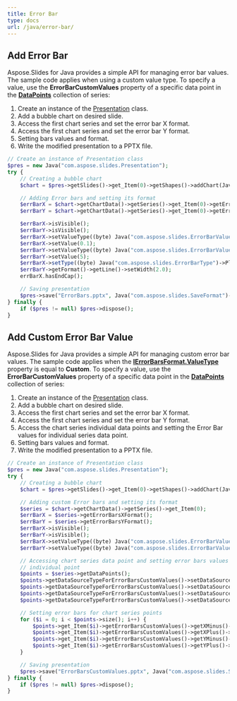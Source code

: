 ```yaml
---
title: Error Bar
type: docs
url: /java/error-bar/
---
```


## **Add Error Bar**
Aspose.Slides for Java provides a simple API for managing error bar values. The sample code applies when using a custom value type. To specify a value, use the **ErrorBarCustomValues** property of a specific data point in the [**DataPoints**](https://apireference.aspose.com/slides/java/com.aspose.slides/IChartSeriesCollection) collection of series:

1. Create an instance of the [Presentation](https://apireference.aspose.com/slides/java/com.aspose.slides/Presentation) class.
1. Add a bubble chart on desired slide.
1. Access the first chart series and set the error bar X format.
1. Access the first chart series and set the error bar Y format.
1. Setting bars values and format.
1. Write the modified presentation to a PPTX file.

```php
// Create an instance of Presentation class
$pres = new Java("com.aspose.slides.Presentation");
try {
    // Creating a bubble chart
    $chart = $pres->getSlides()->get_Item(0)->getShapes()->addChart(Java("com.aspose.slides.ChartType")->Bubble, 50, 50, 400, 300, true);

    // Adding Error bars and setting its format
    $errBarX = $chart->getChartData()->getSeries()->get_Item(0)->getErrorBarsXFormat();
    $errBarY = $chart->getChartData()->getSeries()->get_Item(0)->getErrorBarsYFormat();

    $errBarX->isVisible();
    $errBarY->isVisible();
    $errBarX->setValueType((byte) Java("com.aspose.slides.ErrorBarValueType")->Fixed);
    $errBarX->setValue(0.1);
    $errBarY->setValueType((byte) Java("com.aspose.slides.ErrorBarValueType")->Percentage);
    $errBarY->setValue(5);
    $errBarX->setType((byte) Java("com.aspose.slides.ErrorBarType")->Plus);
    $errBarY->getFormat()->getLine()->setWidth(2.0);
    errBarX.hasEndCap();

    // Saving presentation
    $pres->save("ErrorBars.pptx", Java("com.aspose.slides.SaveFormat")->Pptx);
} finally {
    if ($pres != null) $pres->dispose();
}
```

## **Add Custom Error Bar Value**
Aspose.Slides for Java provides a simple API for managing custom error bar values. The sample code applies when the [**IErrorBarsFormat.ValueType**](https://apireference.aspose.com/slides/java/com.aspose.slides/IErrorBarsFormat#getValue--) property is equal to **Custom**. To specify a value, use the **ErrorBarCustomValues** property of a specific data point in the [**DataPoints**](https://apireference.aspose.com/slides/java/com.aspose.slides/IChartSeriesCollection) collection of series:

1. Create an instance of the [Presentation](https://apireference.aspose.com/slides/java/com.aspose.slides/Presentation) class.
1. Add a bubble chart on desired slide.
1. Access the first chart series and set the error bar X format.
1. Access the first chart series and set the error bar Y format.
1. Access the chart series individual data points and setting the Error Bar values for individual series data point.
1. Setting bars values and format.
1. Write the modified presentation to a PPTX file.

```php
// Create an instance of Presentation class
$pres = new Java("com.aspose.slides.Presentation");
try {
    // Creating a bubble chart
    $chart = $pres->getSlides()->get_Item(0)->getShapes()->addChart(Java("com.aspose.slides.ChartType")->Bubble, 50, 50, 400, 300, true);

    // Adding custom Error bars and setting its format
    $series = $chart->getChartData()->getSeries()->get_Item(0);
    $errBarX = $series->getErrorBarsXFormat();
    $errBarY = $series->getErrorBarsYFormat();
    $errBarX->isVisible();
    $errBarY->isVisible();
    $errBarX->setValueType((byte) Java("com.aspose.slides.ErrorBarValueType")->Custom);
    $errBarY->setValueType((byte) Java("com.aspose.slides.ErrorBarValueType")->Custom);

    // Accessing chart series data point and setting error bars values for
    // individual point
    $points = $series->getDataPoints();
    $points->getDataSourceTypeForErrorBarsCustomValues()->setDataSourceTypeForXPlusValues((byte) Java("com.aspose.slides.DataSourceType")->DoubleLiterals);
    $points->getDataSourceTypeForErrorBarsCustomValues()->setDataSourceTypeForXMinusValues((byte) Java("com.aspose.slides.DataSourceType")->DoubleLiterals);
    $points->getDataSourceTypeForErrorBarsCustomValues()->setDataSourceTypeForYPlusValues((byte) Java("com.aspose.slides.DataSourceType")->DoubleLiterals);
    $points->getDataSourceTypeForErrorBarsCustomValues()->setDataSourceTypeForYMinusValues((byte) Java("com.aspose.slides.DataSourceType")->DoubleLiterals);

    // Setting error bars for chart series points
    for ($i = 0; i < $points->size(); i++) {
        $points->get_Item($i)->getErrorBarsCustomValues()->getXMinus()->setAsLiteralDouble($i+ 1);
        $points->get_Item($i)->getErrorBarsCustomValues()->getXPlus()->setAsLiteralDouble($i+ 1);
        $points->get_Item($i)->getErrorBarsCustomValues()->getYMinus()->setAsLiteralDouble($i+ 1);
        $points->get_Item($i)->getErrorBarsCustomValues()->getYPlus()->setAsLiteralDouble($i+ 1);
    }

    // Saving presentation
    $pres->save("ErrorBarsCustomValues.pptx", Java("com.aspose.slides.SaveFormat")->Pptx);
} finally {
    if ($pres != null) $pres->dispose();
}
```